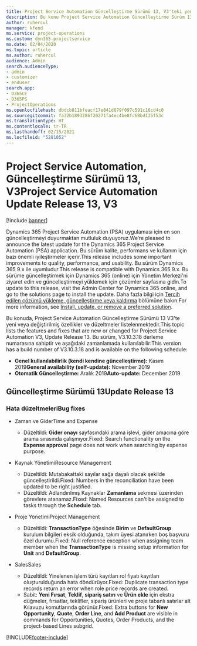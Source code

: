 ```yaml
---
title: Project Service Automation Güncelleştirme Sürümü 13, V3'teki yenilikler veya değişiklikler
description: Bu konu Project Service Automation Güncelleştirme Sürüm 13, V3'teki yenilikler hakkında bilgi sağlar.
author: ruhercul
manager: kfend
ms.service: project-operations
ms.custom: dyn365-projectservice
ms.date: 02/04/2020
ms.topic: article
ms.author: ruhercul
audience: Admin
search.audienceType:
- admin
- customizer
- enduser
search.app:
- D365CE
- D365PS
- ProjectOperations
ms.openlocfilehash: dbdcb811bfeacf17e841d679f097c591c16cd4c0
ms.sourcegitcommit: fa32b1893286f20271fa4ec4be8fc68bd135f53c
ms.translationtype: HT
ms.contentlocale: tr-TR
ms.lasthandoff: 02/15/2021
ms.locfileid: "5281052"
---
```

# <a name="project-service-automation-update-release-13-v3"></a><span data-ttu-id="b3b8c-103">Project Service Automation, Güncelleştirme Sürümü 13, V3</span><span class="sxs-lookup"><span data-stu-id="b3b8c-103">Project Service Automation Update Release 13, V3</span></span>

[!include [banner](../includes/psa-now-project-operations.md)]

<span data-ttu-id="b3b8c-104">Dynamics 365 Project Service Automation (PSA) uygulaması için en son güncelleştirmeyi duyurmaktan mutluluk duyuyoruz.</span><span class="sxs-lookup"><span data-stu-id="b3b8c-104">We’re pleased to announce the latest update for the Dynamics 365 Project Service Automation (PSA) application.</span></span> <span data-ttu-id="b3b8c-105">Bu sürüm kalite, performans ve kullanım için bazı önemli iyileştirmeler içerir.</span><span class="sxs-lookup"><span data-stu-id="b3b8c-105">This release includes some important improvements to quality, performance, and usability.</span></span> <span data-ttu-id="b3b8c-106">Bu sürüm Dynamics 365 9.x ile uyumludur.</span><span class="sxs-lookup"><span data-stu-id="b3b8c-106">This release is compatible with Dynamics 365 9.x.</span></span> <span data-ttu-id="b3b8c-107">Bu sürüme güncelleştirmek için Dynamics 365 (online) için Yönetim Merkezi'ni ziyaret edin ve güncelleştirmeyi yüklemek için çözümler sayfasına gidin.</span><span class="sxs-lookup"><span data-stu-id="b3b8c-107">To update to this release, visit the Admin Center for Dynamics 365 online, and go to the solutions page to install the update.</span></span> <span data-ttu-id="b3b8c-108">Daha fazla bilgi için [Tercih edilen çözümü yükleme, güncelleştirme veya kaldırma](https://docs.microsoft.com/power-platform/admin/install-remove-preferred-solution) bölümüne bakın.</span><span class="sxs-lookup"><span data-stu-id="b3b8c-108">For more information, see [Install, update, or remove a preferred solution](https://docs.microsoft.com/power-platform/admin/install-remove-preferred-solution).</span></span>

<span data-ttu-id="b3b8c-109">Bu konuda, Project Service Automation Güncelleştirme Sürümü 13 V3'te yeni veya değiştirilmiş özellikler ve düzeltmeler listelenmektedir.</span><span class="sxs-lookup"><span data-stu-id="b3b8c-109">This topic lists the features and fixes that are new or changed for Project Service Automation V3, Update Release 13.</span></span> <span data-ttu-id="b3b8c-110">Bu sürüm, V3.10.3.18 derleme numarasına sahiptir ve aşağıdaki zamanlamada kullanılabilir:</span><span class="sxs-lookup"><span data-stu-id="b3b8c-110">This version has a build number of V3.10.3.18 and is available on the following schedule:</span></span>

- <span data-ttu-id="b3b8c-111">**Genel kullanılabilirlik (kendi kendine güncelleştirme):** Kasım 2019</span><span class="sxs-lookup"><span data-stu-id="b3b8c-111">**General availability (self-update):** November 2019</span></span>
- <span data-ttu-id="b3b8c-112">**Otomatik Güncelleştirme:** Aralık 2019</span><span class="sxs-lookup"><span data-stu-id="b3b8c-112">**Auto-update:** December 2019</span></span>


## <a name="update-release-13"></a><span data-ttu-id="b3b8c-113">Güncelleştirme Sürümü 13</span><span class="sxs-lookup"><span data-stu-id="b3b8c-113">Update Release 13</span></span> 

### <a name="bug-fixes"></a><span data-ttu-id="b3b8c-114">Hata düzeltmeleri</span><span class="sxs-lookup"><span data-stu-id="b3b8c-114">Bug fixes</span></span>

- <span data-ttu-id="b3b8c-115">Zaman ve Gider</span><span class="sxs-lookup"><span data-stu-id="b3b8c-115">Time and Expense</span></span>

     - <span data-ttu-id="b3b8c-116">Düzeltildi: **Gider onayı** sayfasındaki arama işlevi, gider amacına göre arama sırasında çalışmıyor.</span><span class="sxs-lookup"><span data-stu-id="b3b8c-116">Fixed: Search functionality on the **Expense approval** page does not work when searching by expense purpose.</span></span>

- <span data-ttu-id="b3b8c-117">Kaynak Yönetimi</span><span class="sxs-lookup"><span data-stu-id="b3b8c-117">Resource Management</span></span>

     - <span data-ttu-id="b3b8c-118">Düzeltildi: Mutabakattaki sayılar sağa dayalı olacak şekilde güncelleştirildi.</span><span class="sxs-lookup"><span data-stu-id="b3b8c-118">Fixed: Numbers in the reconciliation have been updated to be right justified.</span></span>
     - <span data-ttu-id="b3b8c-119">Düzeltildi: Adlandırılmış Kaynaklar **Zamanlama** sekmesi üzerinden görevlere atanamaz.</span><span class="sxs-lookup"><span data-stu-id="b3b8c-119">Fixed: Named Resources can't be assigned to tasks through the **Schedule** tab.</span></span>

- <span data-ttu-id="b3b8c-120">Proje Yönetimi</span><span class="sxs-lookup"><span data-stu-id="b3b8c-120">Project Management</span></span>

     - <span data-ttu-id="b3b8c-121">Düzeltildi: **TransactionType** öğesinde **Birim** ve **DefaultGroup** kurulum bilgileri eksik olduğunda, takım üyesi atanırken boş başvuru özel durumu.</span><span class="sxs-lookup"><span data-stu-id="b3b8c-121">Fixed: Null reference exception when assigning team member when the **TransactionType** is missing setup information for **Unit** and **DefaultGroup**.</span></span>

- <span data-ttu-id="b3b8c-122">Sales</span><span class="sxs-lookup"><span data-stu-id="b3b8c-122">Sales</span></span>

     - <span data-ttu-id="b3b8c-123">Düzeltildi: Yinelenen işlem türü kayıtları rol fiyatı kayıtları oluşturulduğunda hata döndürüyor.</span><span class="sxs-lookup"><span data-stu-id="b3b8c-123">Fixed: Duplicate transaction type records return an error when role price records are created.</span></span>
     - <span data-ttu-id="b3b8c-124">Sabit: **Yeni Fırsat**, **Teklif**, **sipariş satırı** ve **Ürün ekle** için ekstra düğmeler, fırsatlar, teklifler, sipariş ürünleri ve proje tabanlı satırlar alt Kılavuzu komutlarında görünür.</span><span class="sxs-lookup"><span data-stu-id="b3b8c-124">Fixed: Extra buttons for **New Opportunity**, **Quote**, **Order Line**, and **Add Product** are visible in commands for Opportunities, Quotes, Order Products, and the project-based Lines subgrid.</span></span>




[!INCLUDE[footer-include](../includes/footer-banner.md)]